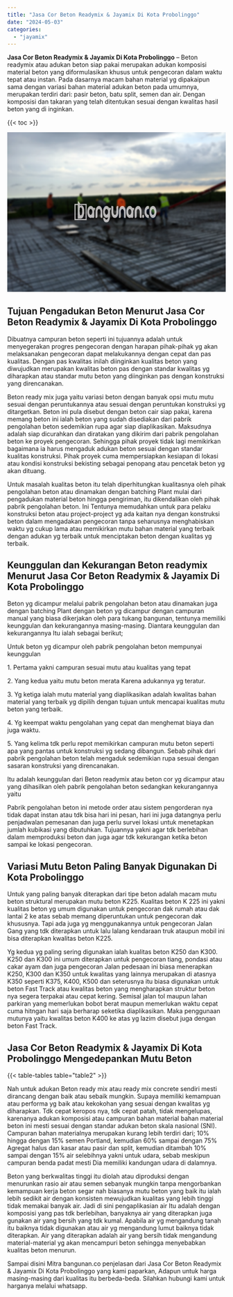 ```yaml
---
title: "Jasa Cor Beton Readymix & Jayamix Di Kota Probolinggo"
date: "2024-05-03"
categories: 
  - "jayamix"
---
```


**Jasa Cor Beton Readymix & Jayamix Di Kota Probolinggo** – Beton readymix atau adukan beton siap pakai merupakan adukan komposisi material beton yang diformulasikan khusus untuk pengecoran dalam waktu tepat atau instan. Pada dasarnya macam bahan material yg dipakaipun sama dengan variasi bahan material adukan beton pada umumnya, merupakan terdiri dari: pasir beton, batu split, semen dan air. Dengan komposisi dan takaran yang telah ditentukan sesuai dengan kwalitas hasil beton yang di inginkan.

{{< toc >}}

![Jasa Cor Beton Readymix & Jayamix Di Kota Probolinggo](/images/jasa-cor-readymix-38.png)

## Tujuan Pengadukan Beton Menurut Jasa Cor Beton Readymix & Jayamix Di Kota Probolinggo

Dibuatnya campuran beton seperti ini tujuannya adalah untuk menyegerakan progres pengecoran dengan harapan pihak-pihak yg akan melaksanakan pengecoran dapat melakukannya dengan cepat dan pas kualitas. Dengan pas kwalitas inilah diinginkan kualitas beton yang diwujudkan merupakan kwalitas beton pas dengan standar kwalitas yg diharapkan atau standar mutu beton yang diinginkan pas dengan konstruksi yang direncanakan.

Beton ready mix juga yaitu variasi beton dengan banyak opsi mutu mutu sesuai dengan peruntukannya atau sesuai dengan peruntukan konstruksi yg ditargetkan. Beton ini pula disebut dengan beton cair siap pakai, karena memang beton ini ialah beton yang sudah disediakan dari pabrik pengolahan beton sedemikian rupa agar siap diaplikasikan. Maksudnya adalah siap dicurahkan dan diratakan yang dikirim dari pabrik pengolahan beton ke proyek pengecoran. Sehingga pihak proyek tidak lagi memikirkan bagaimana ia harus mengaduk adukan beton sesuai dengan standar kualitas konstruksi. Pihak proyek cuma mempersiapkan kesiapan di lokasi atau kondisi konstruksi bekisting sebagai penopang atau pencetak beton yg akan dituang.

Untuk masalah kualitas beton itu telah diperhitungkan kualitasnya oleh pihak pengolahan beton atau dinamakan dengan batching Plant mulai dari pengadukan material beton hingga pengiriman, itu dikendalikan oleh pihak pabrik pengolahan beton. Ini Tentunya memudahkan untuk para pelaku konstruksi beton atau project-project yg ada kaitan nya dengan konstruksi beton dalam mengadakan pengecoran tanpa seharusnya menghabiskan waktu yg cukup lama atau memikirkan mutu bahan material yang terbaik dengan adukan yg terbaik untuk menciptakan beton dengan kualitas yg terbaik.

## Keunggulan dan Kekurangan Beton readymix Menurut Jasa Cor Beton Readymix & Jayamix Di Kota Probolinggo

Beton yg dicampur melalui pabrik pengolahan beton atau dinamakan juga dengan batching Plant dengan beton yg dicampur dengan campuran manual yang biasa dikerjakan oleh para tukang bangunan, tentunya memiliki keunggulan dan kekurangannya masing-masing. Diantara keunggulan dan kekurangannya Itu ialah sebagai berikut;

Untuk beton yg dicampur oleh pabrik pengolahan beton mempunyai keunggulan

1\. Pertama yakni campuran sesuai mutu atau kualitas yang tepat

2\. Yang kedua yaitu mutu beton merata Karena adukannya yg teratur.

3\. Yg ketiga ialah mutu material yang diaplikasikan adalah kwalitas bahan material yang terbaik yg dipilih dengan tujuan untuk mencapai kualitas mutu beton yang terbaik.

4\. Yg keempat waktu pengolahan yang cepat dan menghemat biaya dan juga waktu.

5\. Yang kelima tdk perlu repot memikirkan campuran mutu beton seperti apa yang pantas untuk konstruksi yg sedang dibangun. Sebab pihak dari pabrik pengolahan beton telah mengaduk sedemikian rupa sesuai dengan sasaran konstruksi yang direncanakan.

Itu adalah keunggulan dari Beton readymix atau beton cor yg dicampur atau yang dihasilkan oleh pabrik pengolahan beton sedangkan kekurangannya yaitu

Pabrik pengolahan beton ini metode order atau sistem pengorderan nya tidak dapat instan atau tdk bisa hari ini pesan, hari ini juga datangnya perlu penjadwalan pemesanan dan juga perlu survei lokasi untuk menetapkan jumlah kubikasi yang dibutuhkan. Tujuannya yakni agar tdk berlebihan dalam memproduksi beton dan juga agar tdk kekurangan ketika beton sampai ke lokasi pengecoran.

## Variasi Mutu Beton Paling Banyak Digunakan Di Kota Probolinggo

Untuk yang paling banyak diterapkan dari tipe beton adalah macam mutu beton struktural merupakan mutu beton K225. Kualitas beton K 225 ini yakni kualitas beton yg umum digunakan untuk pengecoran dak rumah atau dak lantai 2 ke atas sebab memang diperuntukan untuk pengecoran dak khususnya. Tapi ada juga yg menggunakannya untuk pengecoran Jalan Gang yang tdk diterapkan untuk lalu lalang kendaraan truk ataupun mobil ini bisa diterapkan kwalitas beton K225.

Yg kedua yg paling sering digunakan ialah kualitas beton K250 dan K300. K250 dan K300 ini umum diterapkan untuk pengecoran tiang, pondasi atau cakar ayam dan juga pengecoran Jalan pedesaan ini biasa menerapkan K250, K300 dan K350 untuk kwalitas yang lainnya merupakan di atasnya K350 seperti K375, K400, K500 dan seterusnya itu biasa digunakan untuk beton Fast Track atau kwalitas beton yang mengharapkan struktur beton nya segera terpakai atau cepat kering. Semisal jalan tol maupun lahan parkiran yang memerlukan bobot berat maupun memerlukan waktu cepat cuma hitngan hari saja berharap seketika diaplikasikan. Maka penggunaan mutunya yaitu kwalitas beton K400 ke atas yg lazim disebut juga dengan beton Fast Track.

## Jasa Cor Beton Readymix & Jayamix Di Kota Probolinggo Mengedepankan Mutu Beton

{{< table-tables table="table2" >}}

Nah untuk adukan Beton ready mix atau ready mix concrete sendiri mesti dirancang dengan baik atau sebaik mungkin. Supaya memiliki kemampuan atau performa yg baik atau kekokohan yang sesuai dengan kwalitas yg diharapkan. Tdk cepat keropos nya, tdk cepat patah, tidak mengelupas, karenanya adukan komposisi atau campuran bahan material bahan material beton ini mesti sesuai dengan standar adukan beton skala nasional (SNI). Campuran bahan materialnya merupakan kurang lebih terdiri dari; 10% hingga dengan 15% semen Portland, kemudian 60% sampai dengan 75% Agregat halus dan kasar atau pasir dan split, kemudian ditambah 10% sampai dengan 15% air selebihnya yakni untuk udara, sebab meskipun campuran benda padat mesti Dia memiliki kandungan udara di dalamnya.

Beton yang berkwalitas tinggi itu diolah atau diproduksi dengan menurunkan rasio air atau semen sebanyak mungkin tanpa mengorbankan kemampuan kerja beton segar nah biasanya mutu beton yang baik itu ialah lebih sedikit air dengan konsisten mewujudkan kualitas yang lebih tinggi tidak memakai banyak air. Jadi di sini pengaplikasian air Itu adalah dengan komposisi yang pas tdk berlebihan, banyaknya air yang diterapkan juga gunakan air yang bersih yang tdk kumal. Apabila air yg mengandung tanah itu baiknya tidak digunakan atau air yg mengandung lumut baiknya tidak diterapkan. Air yang diterapkan adalah air yang bersih tidak mengandung material-material yg akan mencampuri beton sehingga menyebabkan kualitas beton menurun.

Sampai disini Mitra bangunan.co penjelasan dari Jasa Cor Beton Readymix & Jayamix Di Kota Probolinggo yang kami paparkan, Adapun untuk harga masing-masing dari kualitas itu berbeda-beda. Silahkan hubungi kami untuk harganya melalui whatsapp.
